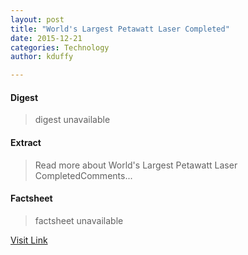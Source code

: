 ```yaml
---
layout: post
title: "World's Largest Petawatt Laser Completed"
date: 2015-12-21
categories: Technology
author: kduffy

---
```



#### Digest
>digest unavailable

#### Extract
>Read more about World&#039;s Largest Petawatt Laser CompletedComments...

#### Factsheet
>factsheet unavailable

[Visit Link](http://www.pddnet.com/news/2015/08/worlds-largest-petawatt-laser-completed)


